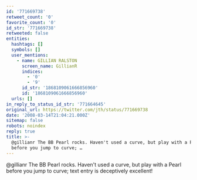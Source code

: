 ```yaml
---
id: '771669738'
retweet_count: '0'
favorite_count: '0'
id_str: '771669738'
retweeted: false
entities:
  hashtags: []
  symbols: []
  user_mentions:
    - name: GILLIAN RALSTON
      screen_name: GillianR
      indices:
        - '0'
        - '9'
      id_str: '1868109061666856960'
      id: '1868109061666856960'
  urls: []
in_reply_to_status_id_str: '771664645'
original_url: https://twitter.com/jth/status/771669738
date: '2008-03-14T21:04:21.000Z'
sitemap: false
robots: noindex
reply: true
title: >-
  @gillianr The BB Pearl rocks. Haven't used a curve, but play with a Pearl
  before you jump to curve; …
---
```


@gillianr The BB Pearl rocks. Haven't used a curve, but play with a Pearl before you jump to curve; text entry is deceptively excellent!